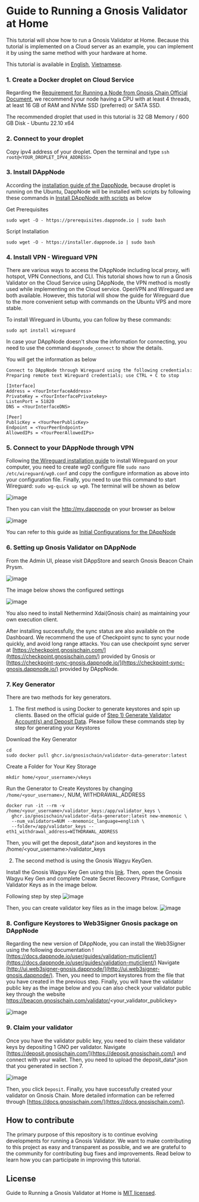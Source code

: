 # Guide to Running a Gnosis Validator at Home

This tutorial will show how to run a Gnosis Validator at Home. Because this tutorial is implemented on a Cloud server as an example, you can implement it by using the same method with your hardware at home.

This tutorial is available in [English](https://github.com/Gnosis-Builders/Resources/tree/main/How-to-Guides/Validators/Guide-to-Running-a-Gnosis-Validator-at-Home), [Vietnamese](https://github.com/Gnosis-Builders/Resources/tree/main/How-to-Guides/Validators/Guide-to-Running-a-Gnosis-Validator-at-Home/locales/VN).

### 1. Create a Docker droplet on Cloud Service
Regarding the [Requirement for Running a Node from Gnosis Chain Official Document](https://docs.gnosischain.com/node/#requirements), we recommend your node having a CPU with at least 4 threads, at least 16 GB of RAM and NVMe SSD (preferred) or SATA SSD. 

The recommended droplet that used in this tutorial is 32 GB Memory / 600 GB Disk - Ubuntu 22.10 x64

### 2. Connect to your droplet
Copy ipv4 address of your droplet. Open the terminal and type `ssh root@<YOUR_DROPLET_IPV4_ADDRESS>`

### 3. Install DAppNode
According the [installation guide of the DappNode](https://github.com/dappnode/DAppNode), because droplet is running on the Ubuntu, DappNode will be installed with scripts by following these commands in [Install DAppNode with scripts](https://github.com/dappnode/DAppNode#install-dappnode-with-scripts) as below

Get Prerequisites

```sudo wget -O - https://prerequisites.dappnode.io | sudo bash```

Script Installation

```sudo wget -O - https://installer.dappnode.io | sudo bash```

### 4. Install VPN - Wireguard VPN
There are various ways to access the DAppNode including local proxy, wifi hotspot, VPN Connections, and CLI. This tutorial shows how to run a Gnosis Validator on the Cloud Service using DAppNode, the VPN method is mostly used while implementing on the Cloud service. OpenVPN and Wireguard are both available. However, this tutorial will show the guide for Wireguard due to the more convenient setup with commands on the Ubuntu VPS and more stable. 

To install Wireguard in Ubuntu, you can follow by these commands:
```
sudo apt install wireguard
```

In case your DAppNode doesn't show the information for connecting, you need to use the command ```dappnode_connect``` to show the details.

You will get the information as below
```
Connect to DAppNode through Wireguard using the following credentials:
Preparing remote text Wireguard credentials; use CTRL + C to stop

[Interface]
Address = <YourInterfaceAddress>
PrivateKey = <YourInterfacePrivatekey>
ListenPort = 51820
DNS = <YourInterfaceDNS>

[Peer]
PublicKey = <YourPeerPublicKey>
Endpoint = <YourPeerEndpoint>
AllowedIPs = <YourPeerAllowedIPs>
```

### 5. Connect to your DAppNode through VPN
Following [the Wireguard installation guide](https://docs.dappnode.io/user-guide/ui/access/vpn/#linux) to install Wireguard on your computer, you need to create wg0 configure file ```sudo nano /etc/wireguard/wg0.conf``` and copy the configure information as above into your configuration file. 
Finally, you need to use this command to start Wireguard: ```sudo wg-quick up wg0```. The terminal will be shown as below

![image](https://user-images.githubusercontent.com/23649434/201591812-97c4bcb7-5760-485f-a7a3-62d5e8418d46.png)


Then you can visit the http://my.dappnode on your browser as below

![image](https://user-images.githubusercontent.com/23649434/201589528-7b7edab0-f7f7-48fa-a656-f55b416cd505.png)

You can refer to this guide as [Initial Configurations for the DAppNode](https://docs.dappnode.io/first-steps#)

### 6. Setting up Gnosis Validator on DAppNode
From the Admin UI, please visit DAppStore and search Gnosis Beacon Chain Prysm.

![image](https://user-images.githubusercontent.com/23649434/201592661-9111180f-3ab3-49d8-a1ca-c67fa53e5cb2.png)

The image below shows the configured settings

![image](https://user-images.githubusercontent.com/23649434/201593138-663c57bc-5351-41f7-a786-817e4e1a8bcb.png)

You also need to install Nethermind Xdai(Gnosis chain) as maintaining your own execution client.

After installing successfully, the sync status are also available on the Dashboard. We recommend the use of Checkpoint sync to sync your node quickly, and avoid long range attacks. You can use checkpoint sync server at [https://checkpoint.gnosischain.com/](https://checkpoint.gnosischain.com/) provided by Gnosis or [https://checkpoint-sync-gnosis.dappnode.io/](https://checkpoint-sync-gnosis.dappnode.io/) provided by DAppNode.

### 7. Key Generator
There are two methods for key generators.

1. The first method is using Docker to generate keystores and spin up clients. Based on the official guide of [Step 1) Generate Validator Account(s) and Deposit Data](https://docs.gnosischain.com/node/consensus-layer-validator#step-1-generate-validator-accounts-and-deposit-data). Please follow these commands step by step for generating your Keystores

Download the Key Generator

```
cd
sudo docker pull ghcr.io/gnosischain/validator-data-generator:latest
```

Create a Folder for Your Key Storage
```
mkdir home/<your_username>/vkeys
```

Run the Generator to Create Keystores by changing `/home/<your_username>/`, NUM, WITHDRAWAL_ADDRESS
```
docker run -it --rm -v /home/<your_username>/validator_keys:/app/validator_keys \
  ghcr.io/gnosischain/validator-data-generator:latest new-mnemonic \
  --num_validators=NUM --mnemonic_language=english \
  --folder=/app/validator_keys --eth1_withdrawal_address=WITHDRAWAL_ADDRESS
```

Then, you will get the deposit_data*.json and keystores in the /home/<your_username>/validator_keys

2. The second method is using the Gnosis Wagyu KeyGen.

Install the Gnosis Wagyu Key Gen using this [link](https://github.com/alexpeterson91/Gnosis-Wagyu-Key-Gen/releases). Then, open the Gnosis Wagyu Key Gen and complete Create Secret Recovery Phrase, Configure Validator Keys as in the image below.

Following step by step
![image](https://user-images.githubusercontent.com/23649434/201819925-3e318c83-798f-4397-b860-71f857898804.png)

Then, you can create validator key files as in the image below.
![image](https://user-images.githubusercontent.com/23649434/201820812-5119f61f-c096-4b8d-b4d4-aec960ae7f6f.png)


### 8. Configure Keystores to Web3Signer Gnosis package on DAppNode
Regarding the new version of DAppNode, you can install the Web3Signer using the following documentation ![https://docs.dappnode.io/user/guides/validation-muticlient/](https://docs.dappnode.io/user/guides/validation-muticlient/)
Navigate [http://ui.web3signer-gnosis.dappnode/](http://ui.web3signer-gnosis.dappnode/). Then, you need to import keystores from the file that you have created in the previous step.
Finally, you will have the validator public key as the image below and you can also check your validator public key through the website https://beacon.gnosischain.com/validator/<your_validator_publickey>

![image](https://user-images.githubusercontent.com/23649434/201821914-47f9279a-91c2-4dc1-9c86-49dbff4cba78.png)

### 9. Claim your validator
Once you have the validator public key, you need to claim these validator keys by depositing 1 GNO per validator. Navigate [https://deposit.gnosischain.com/](https://deposit.gnosischain.com/) and connect with your wallet. Then, you need to upload the deposit_data*.json that you generated in section 7.

![image](https://user-images.githubusercontent.com/23649434/201823454-dd479504-bcc6-4aa2-8ba3-35df0ad4834f.png)

Then, you click `Deposit`. Finally, you have successfully created your validator on Gnosis Chain. More detailed information can be referred through [https://docs.gnosischain.com/](https://docs.gnosischain.com/).


## How to contribute
The primary purpose of this repository is to continue evolving developments for running a Gnosis Validator. We want to make contributing to this project as easy and transparent as possible, and we are grateful to the community for contributing bug fixes and improvements. Read below to learn how you can participate in improving this tutorial.

## License
Guide to Running a Gnosis Validator at Home is [MIT licensed](./LICENSE).
